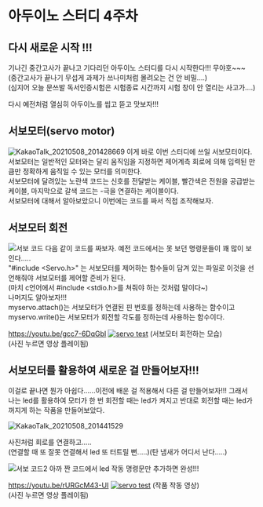 아두이노 스터디 4주차
=========
다시 새로운 시작 !!!
--------
기나긴 중간고사가 끝나고 기다리던 아두이노 스터디를 다시 시작한다!!! 무야호~~~                         
(중간고사가 끝나기 무섭게 과제가 쓰나미처럼 몰려오는 건 안 비밀....)                      
(심지어 오늘 문쓰발 독서인증시험은 시험종료 시간까지 시험 창이 안 열리는 사고가....)                         
                        
다시 예전처럼 열심히 아두이노를 씹고 뜯고 맛보자!!!                         
                           
서보모터(servo motor)
-------
![KakaoTalk_20210508_201428669](https://user-images.githubusercontent.com/81175672/117537431-c0415c00-b03b-11eb-8ac8-42d1a0fca33d.jpg)
이게 바로 이번 스터디에 쓰일 서보모터이다. 서보모터는 일반적인 모터와는 달리 움직임을 지정하면 제어계측 회로에 의해 입력된 만큼만 정확하게 움직일 수 있는 모터를 의미한다.                
서보모터에 달려있는 노란색 코드는 신호를 전달받는 케이블, 빨간색은 전원을 공급받는 케이블, 마지막으로 갈색 코드는 -극을 연결하는 케이블이다.               
서보모터에 대해서 알아보았으니 이번에는 코드를 짜서 직접 조작해보자.                    

서보모터 회전
--------
![서보 코드](https://user-images.githubusercontent.com/81175672/117537560-d8fe4180-b03c-11eb-9612-121f1fe52ce2.JPG)
다음 같이 코드를 짜보자. 예전 코드에서는 못 보던 명령문들이 꽤 많이 보인다.....                     
"#include <Servo.h>" 는 서보모터를 제어하는 함수들이 담겨 있는 파일로 이것을 선언해줘야 서보모터를 제어할 준비가 된다.                          
(마치 c언어에서 #include <stdio.h>를 쳐줘야 하는 것처럼 말이다~)                           
나머지도 알아보자!!!                         
myservo.attach()는 서보모터가 연결된 핀 번호를 정하는데 사용하는 함수이고                 
myservo.write()는 서보모터가 회전할 각도를 정하는데 사용하는 함수이다.                 


https://youtu.be/gcc7-6DqGbI
[![servo test](https://img.youtube.com/vi/gcc7-6DqGbI/0.jpg)](https://www.youtube.com/watch?v=gcc7-6DqGbI)
(서보모터 회전하는 모습)                      
(사진 누르면 영상 플레이됨)                       

서보모터를 활용하여 새로운 걸 만들어보자!!!
----------
이걸로 끝나면 뭔가 아쉽다......이전에 배운 걸 적용해서 다른 걸 만들어보자!!!
그래서 나는 led를 활용하여 모터가 한 번 회전할 때는 led가 켜지고 반대로 회전할 때는 led가 꺼지게 하는 작품을
만들어보았다.            


![KakaoTalk_20210508_201441529](https://user-images.githubusercontent.com/81175672/117538415-06e58500-b041-11eb-807c-7e715bcbf614.jpg)

사진처럼 회로를 연결하고.....                               
(연결할 때 또 잘못 연결해서 led 또 터트릴 뻔.....)(탄 냄새가 어디서 난다.....)

![서보 코드2](https://user-images.githubusercontent.com/81175672/117538480-55931f00-b041-11eb-9e54-a41e8fa72bf1.JPG)
아까 짠 코드에서 led 작동 명령문만 추가하면 완성!!!

https://youtu.be/rURGcM43-UI
[![servo test](https://img.youtube.com/vi/rURGcM43-UI/0.jpg)](https://www.youtube.com/watch?v=rURGcM43-UI)
(작품 작동 영상)                     
(사진 누르면 영상 플레이됨)                


